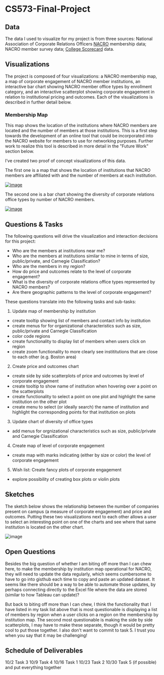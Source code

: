 # CS573-Final-Project

## Data

The data I used to visualize for my project is from three sources:  National Association of Corporate Relations Officers [NACRO](https://nacrocon.org/) membership data;  NACRO member survey data;  [College Scorecard](https://collegescorecard.ed.gov/data/) data.  

## Visualizations

The project is composed of four visualizations:  a NACRO membership map, a map of corporate engagement of NACRO member institutions, an interactive bar chart showing NACRO member office types by enrollment category, and an interactive scatterplot showing corporate engagement in relation to institutional pricing and outcomes.  Each of the visualizations is described in further detail below.

### Membership Map

This map shows the location of the institutions where NACRO members are located and the number of members at those institutions.  This is a first step towards the development of an online tool that could be incorporated into the NACRO website for members to use for networking purposes.  Further work to realize this tool is described in more detail in the "Future Work" section below.



I’ve created two proof of concept visualizations of this data. 

The first one is a map that shows the location of institutions that NACRO members are affiliated with and the number of members at each institution.  

[![image](https://user-images.githubusercontent.com/54547762/66050217-c6d02f00-e4fa-11e9-801d-dd29323218d3.png)](https://beta.vizhub.com/JCarpenter-WPI/2766fc02e0c64090a49dfaba9069d36d)

The second one is a bar chart showing the diversity of corporate relations office types by number of NACRO members.

[![image](https://user-images.githubusercontent.com/54547762/66050276-eb2c0b80-e4fa-11e9-9468-8b53ac9199ec.png)](https://beta.vizhub.com/JCarpenter-WPI/972b7672955b4792b0e115b459068c85)

## Questions & Tasks

The following questions will drive the visualization and interaction decisions for this project:

 * Who are the members at institutions near me?
 * Who are the members at institutions similar to mine in terms of size, public/private, and Carnegie Classification?
 * Who are the members in my region?
 * How do price and outcomes relate to the level of corporate engagement?
 * What is the diversity of corporate relations office types represented by NACRO members?
 * Are there geographic patterns to the level of corporate engagement?
 
 These questions translate into the following tasks and sub-tasks:
 
 1.  Update map of membership by institution
 
 * create tooltip showing list of members and contact info by institution
 * create menus for for organizational characteristics such as size, public/private and Carnegie Classification
 * color code regions
 * create functionality to display list of members when users click on region
 * create zoom functionality to more clearly see instititutions that are close to each other (e.g. Boston area)
 
 2.  Create price and outcomes chart
 
 * create side by side scatterplots of price and outcomes by level of corporate engagement
 * create tooltip to show name of institution when hovering over a point on the scatterplots
 * create functionality to select a point on one plot and highlight the same institution on the other plot
 * create menu to select (or ideally search) the name of institution and highlight the corresponding points for that institution on plots
 
 3.  Update chart of diversity of office types
 
 * add menus for orgnizational characteristics such as size, public/private and Carnegie Classification
 
 4.  Create map of level of corporate engagement
 
 * create map with marks indicating (either by size or color) the level of corporate engagement
 
 5.  Wish list:  Create fancy plots of corporate engagement
 
 * explore possibility of creating box plots or violin plots
 

## Sketches

The sketch below shows the relationship between the number of companies present on campus (a measure of corporate engagement) and price and outcomes.  Putting these two visualizations next to each other allows a user to select an interesting point on one of the charts and  see where that same institution is located on the other chart.

![image](https://user-images.githubusercontent.com/54547762/66050336-09920700-e4fb-11e9-9d38-dd456d65827b.png)

## Open Questions

Besides the big question of whether I am biting off more than I can chew here, to make the membership by institution map operational for NACRO, they will need to update the data regularly, which seems cumbersome to have to go into gisthub each time to copy and paste an updated dataset.  It seems like there should be a way to be able to automate those updates, by perhaps connecting directly to the Excel file where the data are stored (similar to how Tableau can update)?  

But back to biting off more than I can chew, I think the functionality that I have listed in my task list above that is most questionable is displaying a list of members by region when a user clicks on a region on the membership by institution map.  The second most questionable is making the side by side scatterplots, I may have to make these separate, though it would be pretty cool to put those together.  I also don't want to commit to task 5.  I trust you when you say that it may be challenging!

## Schedule of Deliverables

10/2 Task 3
10/9 Task 4
10/16 Task 1
10/23 Task 2
10/30 Task 5 (if possible) and put everything together


